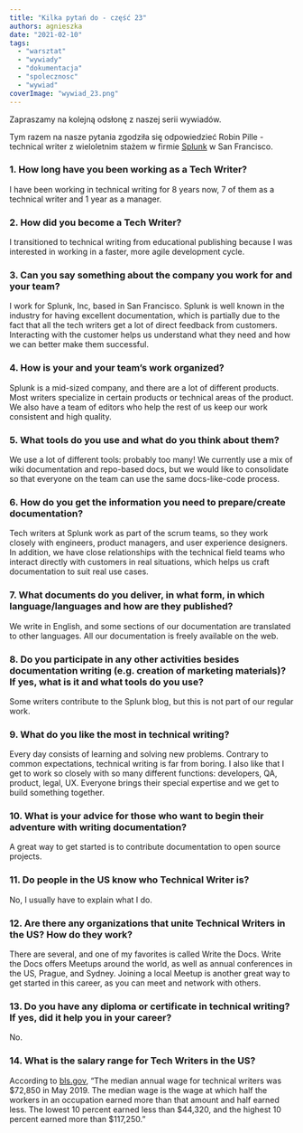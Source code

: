 ```yaml
---
title: "Kilka pytań do - część 23"
authors: agnieszka
date: "2021-02-10"
tags:
  - "warsztat"
  - "wywiady"
  - "dokumentacja"
  - "spolecznosc"
  - "wywiad"
coverImage: "wywiad_23.png"
---
```


Zapraszamy na kolejną odsłonę z naszej serii wywiadów.

Tym razem na nasze pytania zgodziła się odpowiedzieć Robin Pille - technical
writer z wieloletnim stażem w firmie [Splunk](https://www.splunk.com/) w San
Francisco.

### 1\. How long have you been working as a Tech Writer?

I have been working in technical writing for 8 years now, 7 of them as a
technical writer and 1 year as a manager.

### 2\. How did you become a Tech Writer?

I transitioned to technical writing from educational publishing because I was
interested in working in a faster, more agile development cycle.

### 3\. Can you say something about the company you work for and your team?

I work for Splunk, Inc, based in San Francisco. Splunk is well known in the
industry for having excellent documentation, which is partially due to the fact
that all the tech writers get a lot of direct feedback from customers.
Interacting with the customer helps us understand what they need and how we can
better make them successful.

### 4\. How is your and your team’s work organized?

Splunk is a mid-sized company, and there are a lot of different products. Most
writers specialize in certain products or technical areas of the product. We
also have a team of editors who help the rest of us keep our work consistent and
high quality.

### 5\. What tools do you use and what do you think about them?

We use a lot of different tools: probably too many! We currently use a mix of
wiki documentation and repo-based docs, but we would like to consolidate so that
everyone on the team can use the same docs-like-code process.

### 6\. How do you get the information you need to prepare/create documentation?

Tech writers at Splunk work as part of the scrum teams, so they work closely
with engineers, product managers, and user experience designers. In addition, we
have close relationships with the technical field teams who interact directly
with customers in real situations, which helps us craft documentation to suit
real use cases.

### 7\. What documents do you deliver, in what form, in which language/languages and how are they published?

We write in English, and some sections of our documentation are translated to
other languages. All our documentation is freely available on the web.

### 8\. Do you participate in any other activities besides documentation writing (e.g. creation of marketing materials)? If yes, what is it and what tools do you use?

Some writers contribute to the Splunk blog, but this is not part of our regular
work.

### 9\. What do you like the most in technical writing?

Every day consists of learning and solving new problems. Contrary to common
expectations, technical writing is far from boring. I also like that I get to
work so closely with so many different functions: developers, QA, product,
legal, UX. Everyone brings their special expertise and we get to build something
together.

### 10\. What is your advice for those who want to begin their adventure with writing documentation?

A great way to get started is to contribute documentation to open source
projects.

### 11\. Do people in the US know who Technical Writer is?

No, I usually have to explain what I do.

### 12\. Are there any organizations that unite Technical Writers in the US? How do they work?

There are several, and one of my favorites is called Write the Docs. Write the
Docs offers Meetups around the world, as well as annual conferences in the US,
Prague, and Sydney. Joining a local Meetup is another great way to get started
in this career, as you can meet and network with others.

### 13\. Do you have any diploma or certificate in technical writing? If yes, did it help you in your career?

No.

### 14\. What is the salary range for Tech Writers in the US?

According to [bls.gov](https://www.bls.gov/), “The median annual wage for
technical writers was $72,850 in May 2019. The median wage is the wage at which
half the workers in an occupation earned more than that amount and half earned
less. The lowest 10 percent earned less than $44,320, and the highest 10 percent
earned more than $117,250.”
